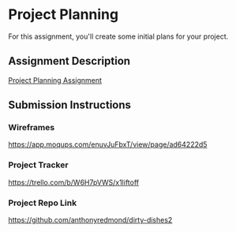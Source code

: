 # Project Planning
For this assignment, you'll create some initial plans for your project.

## Assignment Description
[Project Planning Assignment](https://education.launchcode.org/liftoff/modules/assignments/project-planning)

## Submission Instructions

### Wireframes

https://app.moqups.com/enuvJuFbxT/view/page/ad64222d5

### Project Tracker
https://trello.com/b/W6H7pVWS/x1liftoff

### Project Repo Link
https://github.com/anthonyredmond/dirty-dishes2

